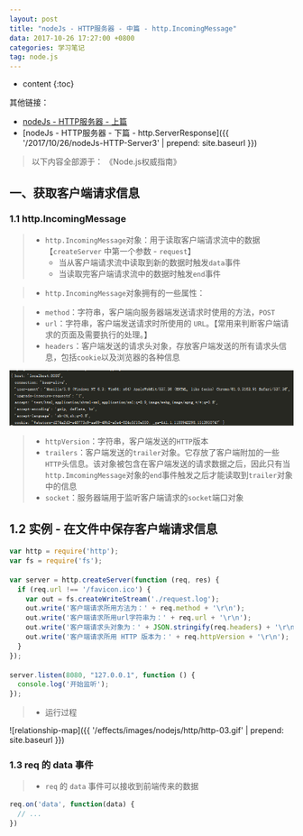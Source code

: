 ```yaml
---
layout: post
title: "nodeJs - HTTP服务器 - 中篇 - http.IncomingMessage"
data: 2017-10-26 17:27:00 +0800
categories: 学习笔记
tag: node.js
---
```

* content
{:toc}

其他链接：

+ [nodeJs - HTTP服务器 - 上篇](http://www.jmazm.com/2017/09/08/nodeJs-HTTP-Server1/)
+ [nodeJs - HTTP服务器 - 下篇 - http.ServerResponse]({{ '/2017/10/26/nodeJs-HTTP-Server3' | prepend: site.baseurl }})

> 以下内容全部源于： 《Node.js权威指南》

<!-- more -->

## 一、获取客户端请求信息

### 1.1 http.IncomingMessage

> * `http.IncomingMessage`对象：用于读取客户端请求流中的数据 【`createServer` 中第一个参数 - `request`】
>     * 当从客户端请求流中读取到新的数据时触发`data`事件
>    * 当读取完客户端请求流中的数据时触发`end`事件

> * `http.IncomingMessage`对象拥有的一些属性：

> * `method`：字符串，客户端向服务器端发送请求时使用的方法，`POST`
> * `url`：字符串，客户端发送请求时所使用的 `URL`。【常用来判断客户端请求的页面及需要执行的处理。】
> * `headers`：客户端发送的请求头对象，存放客户端发送的所有请求头信息，包括`cookie`以及浏览器的各种信息

![http](/styles/images/nodejs/http/http-06.png)

> * `httpVersion`：字符串，客户端发送的`HTTP`版本
> * `trailers`：客户端发送的`trailer`对象。它存放了客户端附加的一些`HTTP`头信息。该对象被包含在客户端发送的请求数据之后，因此只有当`http.ImcomingMessage`对象的`end`事件触发之后才能读取到`trailer`对象中的信息
> * `socket`：服务器端用于监听客户端请求的`socket`端口对象



## 1.2 实例 - 在文件中保存客户端请求信息

```js
var http = require('http');
var fs = require('fs');

var server = http.createServer(function (req, res) {
  if (req.url !== '/favicon.ico') {
    var out = fs.createWriteStream('./request.log');
    out.write('客户端请求所用方法为：' + req.method + '\r\n');
    out.write('客户端请求所用url字符串为：' + req.url + '\r\n');
    out.write('客户端请求头对象为：' + JSON.stringify(req.headers) + '\r\n');
    out.write('客户端请求所用 HTTP 版本为：' + req.httpVersion + '\r\n');
  }
});

server.listen(8080, "127.0.0.1", function () {
  console.log('开始监听');
});
```

> * 运行过程

![relationship-map]({{ '/effects/images/nodejs/http/http-03.gif' | prepend: site.baseurl }})

### 1.3 req 的 data 事件

> * `req` 的 `data` 事件可以接收到前端传来的数据

```js
req.on('data', function(data) {
  // ...
})
```



